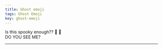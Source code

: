 ```yaml
---
title: Ghost emoji
tags: Ghost Emoji
key: ghost-emoji
---
```



Is this spooky enough?? :ghost: :ghost:    
DO YOU SEE ME?

---